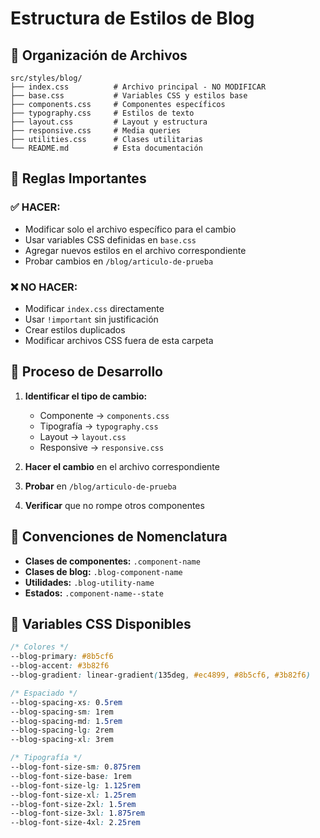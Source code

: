# Estructura de Estilos de Blog

## 📁 Organización de Archivos

```
src/styles/blog/
├── index.css          # Archivo principal - NO MODIFICAR
├── base.css           # Variables CSS y estilos base
├── components.css     # Componentes específicos
├── typography.css     # Estilos de texto
├── layout.css         # Layout y estructura
├── responsive.css     # Media queries
├── utilities.css      # Clases utilitarias
└── README.md          # Esta documentación
```

## 🚨 Reglas Importantes

### ✅ **HACER:**
- Modificar solo el archivo específico para el cambio
- Usar variables CSS definidas en `base.css`
- Agregar nuevos estilos en el archivo correspondiente
- Probar cambios en `/blog/articulo-de-prueba`

### ❌ **NO HACER:**
- Modificar `index.css` directamente
- Usar `!important` sin justificación
- Crear estilos duplicados
- Modificar archivos CSS fuera de esta carpeta

## 🔧 Proceso de Desarrollo

1. **Identificar el tipo de cambio:**
   - Componente → `components.css`
   - Tipografía → `typography.css`
   - Layout → `layout.css`
   - Responsive → `responsive.css`

2. **Hacer el cambio** en el archivo correspondiente

3. **Probar** en `/blog/articulo-de-prueba`

4. **Verificar** que no rompe otros componentes

## 📝 Convenciones de Nomenclatura

- **Clases de componentes:** `.component-name`
- **Clases de blog:** `.blog-component-name`
- **Utilidades:** `.blog-utility-name`
- **Estados:** `.component-name--state`

## 🎨 Variables CSS Disponibles

```css
/* Colores */
--blog-primary: #8b5cf6
--blog-accent: #3b82f6
--blog-gradient: linear-gradient(135deg, #ec4899, #8b5cf6, #3b82f6)

/* Espaciado */
--blog-spacing-xs: 0.5rem
--blog-spacing-sm: 1rem
--blog-spacing-md: 1.5rem
--blog-spacing-lg: 2rem
--blog-spacing-xl: 3rem

/* Tipografía */
--blog-font-size-sm: 0.875rem
--blog-font-size-base: 1rem
--blog-font-size-lg: 1.125rem
--blog-font-size-xl: 1.25rem
--blog-font-size-2xl: 1.5rem
--blog-font-size-3xl: 1.875rem
--blog-font-size-4xl: 2.25rem
``` 